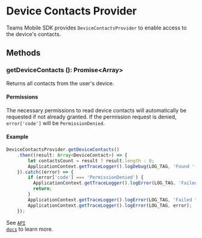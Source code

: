 # Device Contacts Provider
Teams Mobile SDK provides `DeviceContactsProvider` to enable access to the device's contacts.

## Methods

### getDeviceContacts (): Promise<Array<DeviceContact>>
Returns all contacts from the user's device.

#### Permissions
The necessary permissions to read device contacts will automatically be requested if not already granted. If the permission request is denied, `error['code']` will be `PermissionDenied`.

#### Example
```typescript
DeviceContactsProvider.getDeviceContacts()
    .then((result: Array<DeviceContact>) => {
        let contactsCount = result ? result.length : 0;
        ApplicationContext.getTraceLogger().logDebug(LOG_TAG, 'Found ' + contactsCount + ' device contact(s);');
    }).catch((error) => {
        if (error['code'] === 'PermissionDenied') {
          ApplicationContext.getTraceLogger().logError(LOG_TAG, 'Failed to get contacts permission.');
          return;
        }
        ApplicationContext.getTraceLogger().logError(LOG_TAG, 'Failed to get device contacts.');
        ApplicationContext.getTraceLogger().logError(LOG_TAG, error);
    });
```

See <code>[API docs](xref:teams-mobile-sdk.DeviceContactsProviderInterface)</code> to learn more.
